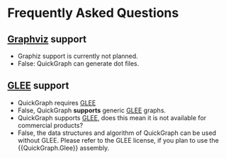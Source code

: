 # Frequently Asked Questions

## [Graphviz](Graphviz) support

* Graphiz support is currently not planned.
* False: QuickGraph can generate dot files.

## [GLEE](GLEE) support

* QuickGraph requires [GLEE](GLEE)
* False, QuickGraph **supports** generic [GLEE](GLEE) graphs.
* QuickGraph supports [GLEE](GLEE), does this mean it is not available for commercial products?
* False, the data structures and algorithm of QuickGraph can be used without GLEE. Please refer to the GLEE license, if you plan to use the {{QuickGraph.Glee}} assembly.
